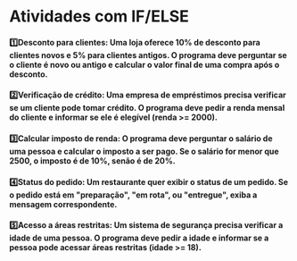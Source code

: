 # Atividades com IF/ELSE
#### 1️⃣Desconto para clientes: Uma loja oferece 10% de desconto para clientes novos e 5% para clientes antigos. O programa deve perguntar se o cliente é novo ou antigo e calcular o valor final de uma compra após o desconto. 

#### 2️⃣Verificação de crédito: Uma empresa de empréstimos precisa verificar se um cliente pode tomar crédito. O programa deve pedir a renda mensal do cliente e informar se ele é elegível (renda >= 2000).

#### 3️⃣Calcular imposto de renda: O programa deve perguntar o salário de uma pessoa e calcular o imposto a ser pago. Se o salário for menor que 2500, o imposto é de 10%, senão é de 20%.

#### 4️⃣Status do pedido: Um restaurante quer exibir o status de um pedido. Se o pedido está em "preparação", "em rota", ou "entregue", exiba a mensagem correspondente.

#### 5️⃣Acesso a áreas restritas: Um sistema de segurança precisa verificar a idade de uma pessoa. O programa deve pedir a idade e informar se a pessoa pode acessar áreas restritas (idade >= 18).
